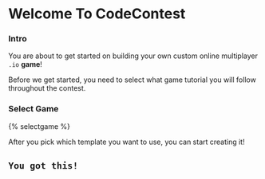 # Welcome To CodeContest

### Intro

You are about to get started on building your own custom online multiplayer `.io` **game**!

Before we get started, you need to select what game tutorial you will follow throughout the contest.

### Select Game

{% selectgame %}

After you pick which template you want to use, you can start creating it!

## `You got this!`
